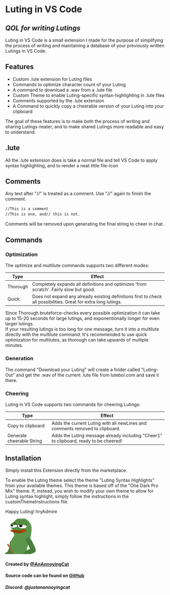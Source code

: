 # Luting in VS Code

## _QOL for writing Lutings_

Luting in VS Code is a small extension I made for the purpose of simplifying the process of writing and maintaining a database of your previously written Lutings in VS Code.

## Features

- Custom .lute extension for Luting files
- Commands to optimize character count of your Luting
- A command to download a .wav from a .lute file
- Custom Theme to enable Luting-specific syntax-highlighting in .lute files
- Comments supported by the .lute extension
- A Command to quickly copy a cheerable version of your Luting into your clipboard

The goal of these features is to make both the process of writing and sharing Lutings neater,
and to make shared Lutings more readable and easy to understand.

## .lute

All the .lute extension does is take a normal file and tell VS Code to apply syntax highlighting,
and to render a neat little file-Icon 

## Comments

Any text after "//" is treated as a comment. Use "//" again to finish the comment.

```sh
//This is a comment
//This is one, and// this is not.
```

Comments will be removed upon generating the final string to cheer in chat.

## Commands

### Optimization

The optimize and multilute commands supports two different modes:

| Type | Effect |
| ------ | ------ |
| Thorough | Completely expands all definitions and optimizes 'from scratch'. Fairly slow but good. |
| Quick | Does not expand any already existing definitions first to check all possibilities. Great for extra long lutings. |

Since Thorough bruteforce-checks every possible optimization it can take up to 15-20 seconds for large lutings, and exponentionally longer for even larger lutings.  
If your resulting lutings is too long for one message, turn it into a multilute directly with the multilute command. It's recommended to use quick optimization for multilutes, as thorough can take upwards of multiple minutes.

### Generation

The command "Download your Luting" will create a folder called "Luting-Out" and get the .wav of the current .lute file from luteboi.com and save it there.

### Cheering

Luting in VS Code supports two commands for cheering Lutings:

| Type | Effect |
| ------ | ------ |
| Copy to clipboard | Adds the current Luting with all newLines and comments removed to clipboard. |
| Generate cheerable String | Adds the Luting message already including "Cheer1" to clipboard, ready to be cheered! |

## Installation

Simply install this Extension directly from the marketplace.

To enable the Luting theme select the theme "Luting Syntax Highlights" from your available themes.
This theme is based off of the "One Dark Pro Mix" theme.
If, instead, you wish to modify your own theme to allow for Luting syntax highlight,
simply follow the instructions in the customThemeInstructions file.

Happy Luting! hryAdmire

![conducting](Images/conducting.webp)

#### Created by [@AnAnnoyingCat](https://github.com/AnAnnoyingCat)

#### Source code can be found on [GitHub](https://github.com/AnAnnoyingCat/lutingsyntax)

##### Discord: @justanannoyingcat
